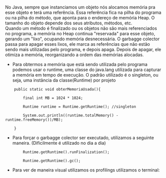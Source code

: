No Java, sempre que instanciamos um objeto nós alocamos memória pra esse objeto e terá uma referência. Essa referência fica na pilha do programa ou na pilha do método, que aponta para o endereço de memória Heap. O tamanho do objeto depende dos seus atributos, métodos, etc.<br>
Quando um método é finalizado ou os objetos não são mais referenciados no programa, a memória no Heap continua "reservada" para esse objeto, gerando um "lixo", ocupando memória desnecessária. O garbagge colector passa para apagar esses lixos, ele marca as referências que não estão sendo mais utilizadas pelo programa, e depois apaga. Depois de apagar, ele otimiza a memória, reorganizando a ordem das memórias alocadas.
- Para obtermos a memória que está sendo utilizada pelo programa podemos usar o runtime, uma classe do java.lang utilizada para capturar a memória em tempo de execução. O padrão utilizado é o singleton, ou seja, uma instância da classe(Runtime) por projeto
```
	public static void obterMemoriaUsada(){
		
		final int MB = 1024 * 1024;
		
		Runtime runtime = Runtime.getRuntime(); //singleton
		
		System.out.println((runtime.totalMemory() - runtime.freeMemory())/MB);
		
	}
```
- Para forçar o garbagge colector ser executado, utilizamos a seguinte maneira. (Dificilmente é utilizado no dia a dia)
```
		Runtime.getRuntime().runFinalization();
		
		Runtime.getRuntime().gc();
```
- Para ver de maneira visual utilizamos os profilings utilizamos o terminal:
